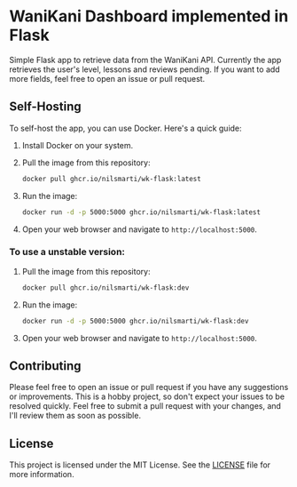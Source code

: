 # WaniKani Dashboard implemented in Flask

Simple Flask app to retrieve data from the WaniKani API. Currently the app retrieves the user's level, lessons and reviews pending. If you want to add more fields, feel free to open an issue or pull request.

## Self-Hosting

To self-host the app, you can use Docker. Here's a quick guide:

1. Install Docker on your system.
2. Pull the image from this repository:

   ```bash
   docker pull ghcr.io/nilsmarti/wk-flask:latest
   ```

3. Run the image:

   ```bash
   docker run -d -p 5000:5000 ghcr.io/nilsmarti/wk-flask:latest
   ```

4. Open your web browser and navigate to `http://localhost:5000`.

### To use a unstable version:

1. Pull the image from this repository:

   ```bash
   docker pull ghcr.io/nilsmarti/wk-flask:dev
   ```

2. Run the image:

   ```bash
   docker run -d -p 5000:5000 ghcr.io/nilsmarti/wk-flask:dev
   ```

3. Open your web browser and navigate to `http://localhost:5000`.


## Contributing

Please feel free to open an issue or pull request if you have any suggestions or improvements. This is a hobby project, so don't expect your issues to be resolved quickly. Feel free to submit a pull request with your changes, and I'll review them as soon as possible.

## License

This project is licensed under the MIT License. See the [LICENSE](LICENSE) file for more information.
